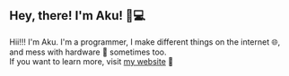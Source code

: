 ## Hey, there! I'm Aku! 👋💻

Hii!!! I'm Aku. I'm a programmer, I make different things on the internet 🌐, and mess with hardware 🔧 sometimes too.  
If you want to learn more, visit [my website](https://zoomov.xyz) 🌟
